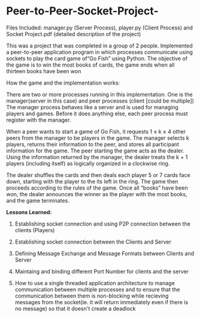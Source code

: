 # Peer-to-Peer-Socket-Project-
Files Included: manager.py (Server Process), player.py (Client Process) and Socket Project.pdf (detailed description of the project)

This was a project that was completed in a group of 2 people.
Implemented a peer-to-peer application program in which processes communicate using sockets to play the card game of“Go Fish” using Python.
The objective of the game is to win the most books of cards, the game ends when all thirteen books have been won
 
How the game and the implementation works:

There are two or more processes running in this implementation. One is the manager(server in this case) and peer processes (client [could be multiple])
The manager process behaves like a server and is used for managing players and games. Before it does anything else, each peer process must register with the manager. 

When a peer wants to start a game of Go Fish, it requests 1 ≤ k ≤ 4 other peers from the manager to be players in the game. The manager selects k players, returns their information to the peer, and stores all participant information for the game. The peer starting the game acts as the dealer. Using the information returned by the manager, the dealer treats the k + 1 players (including itself) as logically organized in a clockwise ring.

The dealer shuffles the cards and then deals each player 5 or 7 cards  face down, starting with the player to the its left in the ring. The game then proceeds according to the rules of the game. Once all “books” have been won, the dealer announces the winner as the player with the most books, and the game terminates.

**Lessons Learned:**

1. Establishing socket connection and using P2P connection between the clients (Players)

2. Establishing socket connection between the Clients and Server

3. Defining Message Exchange and Message Formats between Clients and Server

4. Maintaing and binding different Port Number for clients and the server

5. How to use a single threaded application architecture to manage communication between multiple processes and to ensure that the communication between them is non-blocking  while recieving messages from the socket(ie. it will return immediately even if there is no message) so that it doesn't create a deadlock



